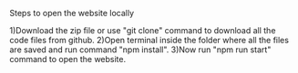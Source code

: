 Steps to open the website locally

1)Download the zip file or use "git clone" command to download all the code files from github.
2)Open terminal inside the folder where all the files are saved and run command "npm install".
3)Now run "npm run start" command to open the website.
